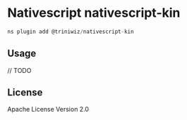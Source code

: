 # Nativescript nativescript-kin

```javascript
ns plugin add @triniwiz/nativescript-kin
```

## Usage

// TODO

## License

Apache License Version 2.0
